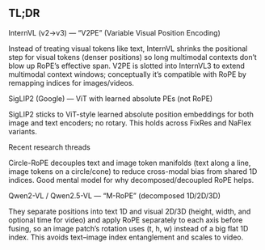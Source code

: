 
## TL;DR

InternVL (v2→v3) — “V2PE” (Variable Visual Position Encoding)

Instead of treating visual tokens like text, InternVL shrinks the positional step for visual tokens (denser positions) so long multimodal contexts don’t blow up RoPE’s effective span. V2PE is slotted into InternVL3 to extend multimodal context windows; conceptually it’s compatible with RoPE by remapping indices for images/videos. 

SigLIP2 (Google) — ViT with learned absolute PEs (not RoPE)

SigLIP2 sticks to ViT-style learned absolute position embeddings for both image and text encoders; no rotary. This holds across FixRes and NaFlex variants. 

Recent research threads

Circle-RoPE decouples text and image token manifolds (text along a line, image tokens on a circle/cone) to reduce cross-modal bias from shared 1D indices. Good mental model for why decomposed/decoupled RoPE helps. 

Qwen2-VL / Qwen2.5-VL — “M-RoPE” (decomposed 1D/2D/3D)

They separate positions into text 1D and visual 2D/3D (height, width, and optional time for video) and apply RoPE separately to each axis before fusing, so an image patch’s rotation uses (t, h, w) instead of a big flat 1D index. This avoids text–image index entanglement and scales to video. 



